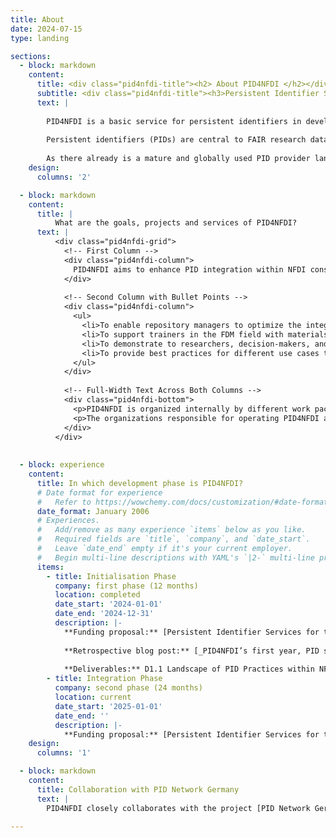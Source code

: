 ```yaml
---
title: About
date: 2024-07-15
type: landing

sections:
  - block: markdown
    content:
      title: <div class="pid4nfdi-title"><h2> About PID4NFDI </h2></div>
      subtitle: <div class="pid4nfdi-title"><h3>Persistent Identifier Services for the German National Research Data Infrastructure (NFDI)  </h3></div>
      text: |
       
        PID4NFDI is a basic service for persistent identifiers in development for the German National Research Data Infrastructure ([Nationale Forschungsdaten&shy;infrastruktur – NFDI](https://www.nfdi.de/?lang=en)). PID4NFDI is part of [Base4NFDI](https://base4nfdi.de/) and is currently in its integration phase, the second of three [service development phases](https://base4nfdi.de/process).
        
        Persistent identifiers (PIDs) are central to FAIR research data management. However, different disciplines and different resources result in diverse requirements and the different NFDI consortia have different levels of maturity in PID implementation. PID4NFDI will design a work programme to build an NFDI foundation service on established PID infrastructures.
        
        As there already is a mature and globally used PID provider landscape and PID needs are highly individual in the consortia, we define our intended service as a set of several components (technical, organisational, standards, training, outreach) that are in their interaction tailored to the needs of NFDI stakeholders.
    design:
      columns: '2'

  - block: markdown
    content:
      title: |
          What are the goals, projects and services of PID4NFDI?   
      text: |
          <div class="pid4nfdi-grid">
            <!-- First Column -->
            <div class="pid4nfdi-column">
              PID4NFDI aims to enhance PID integration within NFDI consortia, considering varying provider maturity levels and community adaptation. Our goal is to boost PID impact by improving metadata quality and interoperability through technical, organisational, and strategic measures. Governance guidelines, outreach efforts, and a modular training concept will promote PID awareness and adoption across disciplines, prototyped collaboratively with consortia partners to ensure broad applicability within NFDI. The interoperability, metadata, governance, training/support, and community engagement components will together form the PID Coordination Hub, which will be a central entry point for users of the PID4NFDI service portfolio.
            </div>
            
            <!-- Second Column with Bullet Points -->
            <div class="pid4nfdi-column">
              <ul>
                <li>To enable repository managers to optimize the integration of PIDs into their workflows,</li>
                <li>To support trainers in the FDM field with materials and information,</li>
                <li>To demonstrate to researchers, decision-makers, and funders the added value of PIDs for their own workflows and processes,</li>
                <li>To provide best practices for different use cases to NFDI multipliers like sections and working groups.</li>
              </ul>
            </div>
            
            <!-- Full-Width Text Across Both Columns -->
            <div class="pid4nfdi-bottom">
              <p>PID4NFDI is organized internally by different work packages that cover these measures and areas of engagement. We operate as part of <a href="https://base4nfdi.de/">Base4NFDI</a>, a joint initiative of all 26 consortia within NFDI to foster and establish reliable NFDI-wide basic services, and are one of <a href="https://base4nfdi.de/projects">several basic services in development</a>.</p>
              <p>The organizations responsible for operating PID4NFDI are <a href="https://datacite.org/">DataCite</a>, the <a href="https://gwdg.de">Gesellschaft für wissenschaftliche Datenverarbeitung mbH Göttingen (GWDG)</a>, the <a href="https://os.helmholtz.de/">Helmholtz Open Science Office</a> and the <a href="https://www.tib.eu/">TIB – German National Library of Science and Technology</a>.</p>
            </div>
          </div>
          
    
  - block: experience
    content:
      title: In which development phase is PID4NFDI?
      # Date format for experience
      #   Refer to https://wowchemy.com/docs/customization/#date-format
      date_format: January 2006
      # Experiences.
      #   Add/remove as many experience `items` below as you like.
      #   Required fields are `title`, `company`, and `date_start`.
      #   Leave `date_end` empty if it's your current employer.
      #   Begin multi-line descriptions with YAML's `|2-` multi-line prefix.
      items:
        - title: Initialisation Phase
          company: first phase (12 months)
          location: completed
          date_start: '2024-01-01'
          date_end: '2024-12-31'
          description: |-
            **Funding proposal:** [Persistent Identifier Services for the German National Research Data Infrastructure: Proposal for the Initialisation Phase of Base4NFDI](https://doi.org/10.5281/zenodo.14281250)
            
            **Retrospective blog post:** [_PID4NFDI’s first year, PID support resources, and what’s to come next_](../blog/pid4nfdi-first-year-support-resources-outlook/)
            
            **Deliverables:** D1.1 Landscape of PID Practices within NFDI Services ([Survey Report](https://doi.org/10.5281/zenodo.14652295), [Survey Question Catalog](https://doi.org/10.5281/zenodo.14327774)) | D1.2 + D2.1 Requirement Analysis of Selected Use Cases and Mapping to PID Providers ([NFDI4Microbiota – StrainInfo](https://doi.org/10.5281/zenodo.14357800), [FAIRagro – GBIS Repository](https://doi.org/10.5281/zenodo.14506202), [KonsortSWD – PID Service](https://doi.org/10.5281/zenodo.14327770), [Text+ – SUB Göttingen](https://doi.org/10.5281/zenodo.14327691)) | D2.2 Catalog of Metadata Standards Relevant to NFDI ([Metadata Catalog](https://docs.google.com/spreadsheets/d/1mWpqGqsl_y17YI2-9XE8RFucIUy-qJtQ64bI0OvcrL0/edit?gid=103618958#gid=103618958), [Background Information](https://doi.org/10.5281/zenodo.14512768)) | [D2.3 + D2.4 Concepts for Metadata Interoperability, Harmonization and Technical Integration of PID Infrastructure](https://doi.org/10.5281/zenodo.14506138) | [D3.1 Cookbook for Getting Started with PIDs](https://pid4nfdi-training.readthedocs.io/en/latest/) | [D3.2 Training Concept](https://doi.org/10.5281/zenodo.14267399) | D4.1 Overview of PID Providers and Types ([Overview](https://docs.google.com/spreadsheets/d/1BvKmKij2WONCWheFTDnr2g3cGw3z5alZ9G2_qVCFpRk/edit?gid=1489868862#gid=1489868862), [Background Information](https://doi.org/10.5281/zenodo.14328204)) | [D4.2 Concept for Sustainable PID Registration Workflows](https://doi.org/10.5281/zenodo.14267446) | [D5.1 Communication Strategy](https://doi.org/10.5281/zenodo.14267462) | [D5.2 Project Website](http://pid.services.base4nfdi.de) | [D5.3 Stakeholder Workshop (Report)](https://doi.org/10.5281/zenodo.14232461)
        - title: Integration Phase
          company: second phase (24 months)
          location: current
          date_start: '2025-01-01'
          date_end: ''
          description: |-
            **Funding proposal:** [Persistent Identifier Services for the German National Research Data Infrastructure: Proposal for the Integration Phase of Base4NFDI](https://doi.org/10.5281/zenodo.14281255)
    design:
      columns: '1'

  - block: markdown
    content:
      title: Collaboration with PID Network Germany
      text: |
        PID4NFDI closely collaborates with the project [PID Network Germany](https://www.pid-network.de/), which aims to establish a network in science and culture that promotes and consolidates the application, implementation, standardization and international connectivity of PID systems on a national and international level. Both projects have an overlap in partners (DataCite, Helmholtz Open Science Office and TIB – German National Library of Science and Technology) and are hence aligned through bilateral coordination and a well-established exchange of information, which is important due to the different scopes of the projects: PID4NFDI focuses on PID implementation in the context of NFDI and especially within NFDI consortia with analyses of specific use cases. PID Network Germany addresses the wider scientific and cultural sector, covering a more extensive range of PID application areas beyond research data (management) and with a focus on a wide variety of use cases and stakeholders. PID4NFDI can use and integrate results and findings from PID Network Germany, and vice versa: For example, PID4NFDI will adapt the national PID roadmap to be released by PID Network Germany in developing PID guidelines for NFDI, while in turn PID4NFDI contributes PID-related NFDI activities and perspectives to PID Network Germany.

---
```

